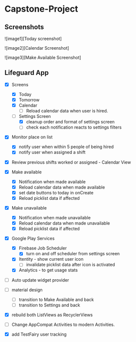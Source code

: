 [//]: # (Image References)

[image1]: ./images/LifeguardApp_today.png "Today screenshot"
[image2]: ./images/LifeguardApp_calendar.png "Calendar screenshot"
[image3]: ./images/LifeguardApp_makeavailable.png "Make Available screenshot"

# Capstone-Project
## Screenshots

![image1][Today screenshot]

![image2][Calendar Screenshot]

![image3][Make Available Screenshot]


## Lifeguard App

- [x] Screens
  - [x] Today
  - [x] Tomorrow
  - [x] Calendar
    - [ ] Reload calendar data when user is hired.

  - [ ] Settings Screen
    - [x] cleanup order and format of settings screen
    - [ ] check each notification reacts to settings filters

- [x] Monitor place on list
  - [x] notify user when within 5 people of being hired
  - [x] notify user when assigned a shift
- [x] Review previous shifts worked or assigned - Calendar View

- [x] Make available
  - [x] Notification when made available
  - [x] Reload calendar data when made available
  - [x] set date buttons to today in onCreate 
  - [x] Reload picklist data if affected 

- [x] Make unavailable
  - [x] Notification when made unavailable
  - [x] Reload calendar data when made unavailable
  - [x] Reload picklist data if affected

- [x] Google Play Services
  - [x] Firebase Job Scheduler
    - [x] turn on and off scheduler from settings screen
  - [x] Itentity - show current user icon
    - [ ] invalidate picklist data after icon is activated 
  - [x] Analytics - to get usage stats

- [ ] Auto update widget provider

- [ ] material design
  - [ ] transition to Make Available and back
  - [ ] transition to Settings and back
- [x] rebuild both ListViews as RecyclerViews
- [ ] Change AppCompat Activities to modern Activities.
- [x] add TestFairy user tracking
